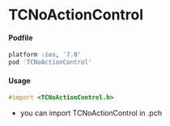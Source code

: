 # TCNoActionControl

#### Podfile

```ruby
platform :ios, '7.0'
pod 'TCNoActionControl'
```

#### Usage
```Objective-C
#import <TCNoActionControl.h>
```
* you can import TCNoActionControl in .pch